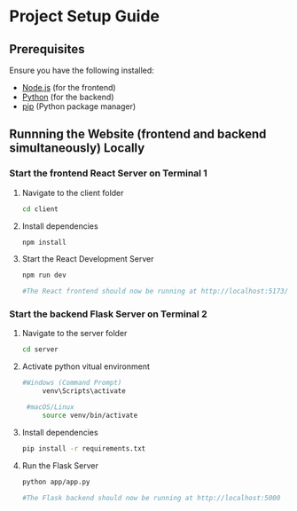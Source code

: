 # Project Setup Guide

## Prerequisites

Ensure you have the following installed:

- [Node.js](https://nodejs.org/) (for the frontend)
- [Python](https://www.python.org/) (for the backend)
- [pip](https://pip.pypa.io/en/stable/) (Python package manager)

## Runnning the Website (frontend and backend simultaneously) Locally

### Start the frontend React Server on Terminal 1

1. Navigate to the client folder

   ```sh
   cd client

   ```

2. Install dependencies

   ```sh
   npm install

   ```

3. Start the React Development Server

   ```sh
   npm run dev

   #The React frontend should now be running at http://localhost:5173/.
   ```

### Start the backend Flask Server on Terminal 2

1. Navigate to the server folder

   ```sh
   cd server

   ```

2. Activate python vitual environment

   ```sh
   #Windows (Command Prompt)
        venv\Scripts\activate

    #macOS/Linux
        source venv/bin/activate

   ```

3. Install dependencies

   ```sh
   pip install -r requirements.txt

   ```

4. Run the Flask Server

   ```sh
   python app/app.py

   #The Flask backend should now be running at http://localhost:5000
   ```
